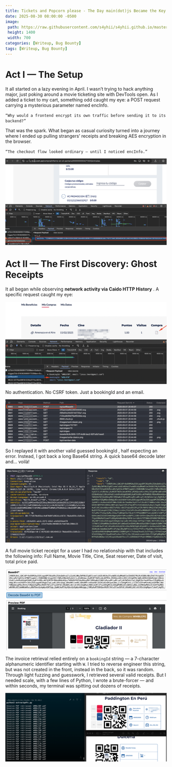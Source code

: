 ```yaml
---
title: Tickets and Popcorn please - The Day main(dot)js Became the Key Vault
date: 2025-08-30 08:00:00 -0500
image: 
 path: https://raw.githubusercontent.com/s4yhii/s4yhii.github.io/master/assets/images/Writeup/ciname/cover.png
 height: 1400
 width: 700
categories: [Writeup, Bug Bounty]
tags: [Writeup, Bug Bounty]
---
```


# Act I — The Setup

It all started on a lazy evening in April. I wasn’t trying to hack anything major, just poking around a movie ticketing site with DevTools open. As I added a ticket to my cart, something odd caught my eye: a POST request carrying a mysterious parameter named encInfo.

`“Why would a frontend encrypt its own traffic before sending it to its backend?”`

That was the spark. What began as casual curiosity turned into a journey where I ended up pulling strangers’ receipts and breaking AES encryption in the browser.

`“The checkout flow looked ordinary — until I noticed encInfo.”`

![alt text](https://raw.githubusercontent.com/s4yhii/s4yhii.github.io/master/assets/images/Writeup/cinema/1.png)


# Act II — The First Discovery: Ghost Receipts

It all began while observing **network activity via Caido HTTP History** . A specific request caught my eye:

![alt text](https://raw.githubusercontent.com/s4yhii/s4yhii.github.io/master/assets/images/Writeup/cinema/4.png)

No authentication. No CSRF token. Just a bookingId and an email.

![alt text](https://raw.githubusercontent.com/s4yhii/s4yhii.github.io/master/assets/images/Writeup/cinema/2.png)

So I replayed it with another valid guessed bookingId , half expecting an error. Instead, I got back a long Base64 string. A quick base64 decode later and... voilà!

![alt text](https://raw.githubusercontent.com/s4yhii/s4yhii.github.io/master/assets/images/Writeup/cinema/3.png)

A full movie ticket receipt for a user I had no relationship with that includes the following info: Full Name, Movie Title, Cine, Seat reserver, Date of visit, total price paid.

![alt text](https://raw.githubusercontent.com/s4yhii/s4yhii.github.io/master/assets/images/Writeup/cinema/6.png)


The invoice retrieval relied entirely on a `bookingId` string — a 7-character alphanumeric identifier starting with `W`. I tried to reverse engineer this string, but was not created in the front, instead in the back, so it was random. Through light fuzzing and guesswork, I retrieved several valid receipts. But I needed scale, with a few lines of Python, I wrote a brute-forcer — and within seconds, my terminal was spitting out dozens of receipts.

![alt text](https://raw.githubusercontent.com/s4yhii/s4yhii.github.io/master/assets/images/Writeup/cinema/5.png)



